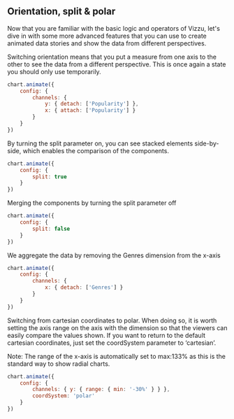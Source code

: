 ## Orientation, split & polar

Now that you are familiar with the basic logic and operators of Vizzu,
let's dive in with some more advanced features that you can use to create
animated data stories and show the data from different perspectives.

Switching orientation means that you put a measure from one axis to the other to 
see the data from a different perspective. This is once again a state you should 
only use temporarily.

```javascript { "title": "Switch the orienation = arrange by other axis" }
chart.animate({
	config: {
		channels: {
			y: { detach: ['Popularity'] },
			x: { attach: ['Popularity'] }
		}
	}
})
```

By turning the split parameter on, you can see stacked elements side-by-side, 
which enables the comparison of the components.

```javascript { "title": "Split stacked values = show side-by-side" }
chart.animate({
	config: {
		split: true
	}
})
```

Merging the components by turning the split parameter off

```javascript { "title": "Merge" }
chart.animate({
	config: {
		split: false
	}
})
```

We aggregate the data by removing the Genres dimension from the x-axis

```javascript { "title": "Aggregate" }
chart.animate({
	config: {
		channels: {
			x: { detach: ['Genres'] }
		}
	}
})
```
Switching from cartesian coordinates to polar. When doing so, it is worth 
setting the axis range on the axis with the dimension so that the viewers can easily compare the values shown. If you want to return to the default cartesian coordinates, just set the coordSystem parameter to ‘cartesian’.

Note: The range of the x-axis is automatically set to max:133% as this is the standard way to show radial charts.

```javascript { "title": "Polar coordinates" }
chart.animate({
	config: {
		channels: { y: { range: { min: '-30%' } } },
		coordSystem: 'polar'
	}
})
```
